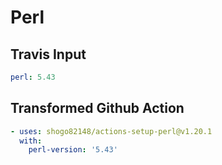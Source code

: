 # Perl

## Travis Input

```yaml
perl: 5.43
```

## Transformed Github Action

```yaml
- uses: shogo82148/actions-setup-perl@v1.20.1
  with:
    perl-version: '5.43'
```
